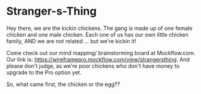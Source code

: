 # Stranger-s-Thing
Hey there, we are the kickin chickens. The gang is made up of one female chicken and one male chicken. Each one of us has our own little chicken family, AND we are not related ... but we're kickin it! 

Come check out our mind mapping/ brainstorming board at Mockflow.com. Our link is: https://wireframepro.mockflow.com/view/strangersthing. And please don't judge, as we're poor chickens who don't have money to upgrade to the Pro option yet. 

So, what came first, the chicken or the egg??

